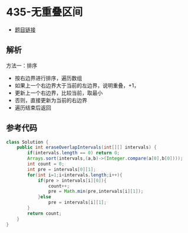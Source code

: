 # 435-无重叠区间

- [题目链接](https://leetcode-cn.com/problems/non-overlapping-intervals/)

## 解析

方法一：排序
- 按右边界进行排序，遍历数组
- 如果上一个右边界大于当前的左边界，说明重叠，+1，
- 更新上一个右边界，比较当前，取最小
- 否则，直接更新为当前的右边界
- 遍历结束后返回

## 参考代码
```Java
class Solution {
    public int eraseOverlapIntervals(int[][] intervals) {
        if(intervals.length == 0) return 0;
        Arrays.sort(intervals,(a,b)->(Integer.compare(a[0],b[0])));
        int count = 0;
        int pre = intervals[0][1];
        for(int i=1;i<intervals.length;i++){
            if(pre > intervals[i][0]){
                count++;
                pre = Math.min(pre,intervals[i][1]);
            }else
                pre = intervals[i][1];
        }
        return count;
    }
}
```
